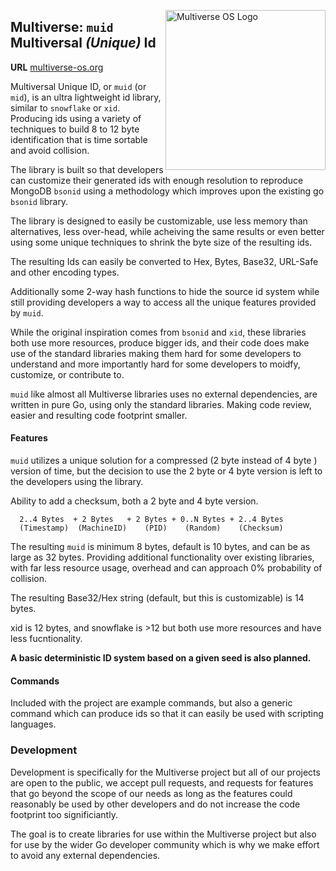 [<img src="https://avatars2.githubusercontent.com/u/24763891?s=400&u=c1150e7da5667f47159d433d8e49dad99a364f5f&v=4"  width="256px" height="256px" align="right" alt="Multiverse OS Logo">](https://github.com/multiverse-os)

## Multiverse: `muid` **M**ultiversal *(Unique)* **Id**
**URL** [multiverse-os.org](https://multiverse-os.org)

Multiversal Unique ID, or `muid` (or `mid`), is an ultra lightweight id library,
similar to `snowflake` or `xid`. Producing ids using a variety of techniques to
build 8 to 12 byte identification that is time sortable and avoid collision. 

The library is built so that developers can customize their generated ids with
enough resolution to reproduce MongoDB `bsonid` using a methodology which
improves upon the existing go `bsonid` library. 

The library is designed to easily be customizable, use less memory than
alternatives, less over-head, while acheiving the same results or even better
using some unique techniques to shrink the byte size of the resulting ids. 

The resulting Ids can easily be converted to Hex, Bytes, Base32, URL-Safe and 
other encoding types.

Additionally some 2-way hash functions to hide the source id system while still 
providing developers a way to access all the unique features provided by `muid`.

While the original inspiration comes from `bsonid` and `xid`, these libraries 
both use more resources, produce bigger ids, and their code does make use of the
standard libraries making them hard for some developers to understand and more
importantly hard for some developers to moidfy, customize, or contribute to. 

`muid` like almost all Multiverse libraries uses no external dependencies, are
written in pure Go, using only the standard libraries. Making code review,
easier and resulting code footprint smaller. 

#### Features
`muid` utilizes a unique solution for a compressed (2 byte instead of 4 byte ) 
version of time, but the decision to use the 2 byte or 4 byte version is left
to the developers using the library. 

Ability to add a checksum, both a 2 byte and 4 byte version. 

```
  2..4 Bytes  + 2 Bytes   + 2 Bytes + 0..N Bytes + 2..4 Bytes
  (Timestamp)  (MachineID)    (PID)    (Random)    (Checksum)
```

The resulting `muid` is minimum 8 bytes, default is 10 bytes, and can be as 
large as 32 bytes. Providing additional functionality over existing libraries, 
with far less resource usage, overhead and can approach 0% probability of 
collision. 

The resulting Base32/Hex string (default, but this is customizable) is 14 bytes. 

xid is 12 bytes, and snowflake is >12 but both use more resources and have less
fucntionality. 

**A basic deterministic ID system based on a given seed is also planned.**

#### Commands
Included with the project are example commands, but also a generic command which
can produce ids so that it can easily be used with scripting languages. 

### Development
Development is specifically for the Multiverse project but all of our projects
are open to the public, we accept pull requests, and requests for features that
go beyond the scope of our needs as long as the features could reasonably be
used by other developers and do not increase the code footprint too
significiantly. 

The goal is to create libraries for use within the Multiverse project but also
for use by the wider Go developer community which is why we make effort to avoid
any external dependencies.



